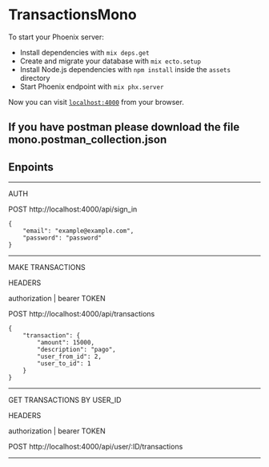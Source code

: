 # TransactionsMono

To start your Phoenix server:

  * Install dependencies with `mix deps.get`
  * Create and migrate your database with `mix ecto.setup`
  * Install Node.js dependencies with `npm install` inside the `assets` directory
  * Start Phoenix endpoint with `mix phx.server`

Now you can visit [`localhost:4000`](http://localhost:4000) from your browser.

## If you have postman please download the file mono.postman_collection.json

## Enpoints
___
AUTH

POST http://localhost:4000/api/sign_in

```
{
    "email": "example@example.com",
    "password": "password"
}
```
___
MAKE TRANSACTIONS

HEADERS

authorization | bearer TOKEN

POST http://localhost:4000/api/transactions

```
{
    "transaction": {
        "amount": 15000,
        "description": "pago",
        "user_from_id": 2,
        "user_to_id": 1
    }
}
```

___

GET TRANSACTIONS BY USER_ID

HEADERS

authorization | bearer TOKEN

POST http://localhost:4000/api/user/:ID/transactions

___
